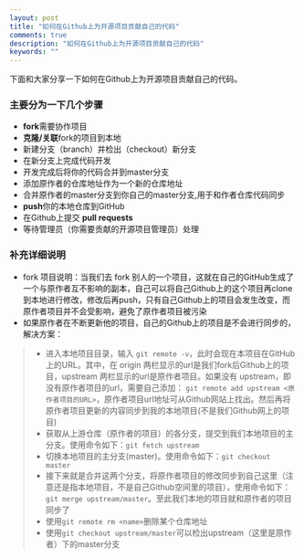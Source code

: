 ```yaml
---
layout: post
title: "如何在Github上为开源项目贡献自己的代码"
comments: true
description: "如何在Github上为开源项目贡献自己的代码"
keywords: ""
---
```


下面和大家分享一下如何在Github上为开源项目贡献自己的代码。

### 主要分为一下几个步骤
- **fork**需要协作项目
- **克隆/关联**fork的项目到本地
- 新建分支（branch）并检出（checkout）新分支
- 在新分支上完成代码开发
- 开发完成后将你的代码合并到master分支
- 添加原作者的仓库地址作为一个新的仓库地址
- 合并原作者的master分支到你自己的master分支,用于和作者仓库代码同步
- **push**你的本地仓库到GitHub
- 在Github上提交 **pull requests**
- 等待管理员（你需要贡献的开源项目管理员）处理

### 补充详细说明
- fork 项目说明：当我们去 fork 别人的一个项目，这就在自己的GitHub生成了一个与原作者互不影响的副本，自己可以将自己Github上的这个项目再clone到本地进行修改，修改后再push，只有自己Github上的项目会发生改变，而原作者项目并不会受影响，避免了原作者项目被污染
- 如果原作者在不断更新他的项目，自己的Github上的项目是不会进行同步的，解决方案：

> - 进入本地项目目录，输入 `git remote -v`，此时会现在本项目在GitHub上的URL。其中，在 origin 两栏显示的url是我们fork后Github上的项目，upstream 两栏显示的url是原作者项目。如果没有 upstream，即没有原作者项目的url，需要自己添加： `git remote add upstream <原作者项目的URL>`，原作者项目url地址可从Github网站上找出。然后再将原作者项目更新的内容同步到我的本地项目(不是我们Github网上的项目)
> - 获取从上游仓库（原作者的项目）的各分支，提交到我们本地项目的主分支。使用命令如下：`git fetch upstream`
> - 切换本地项目的主分支(master)。使用命令如下：`git checkout master`
> - 接下来就是合并这两个分支，将原作者项目的修改同步到自己这里（注意还是指本地项目，不是自己Github空间里的项目），使用命令如下：`git merge upstream/master`。至此我们本地的项目就和原作者的项目同步了
> - 使用`git remote rm <name>`删除某个仓库地址
> - 使用`git checkout upstream/master`可以检出upstream（这里是原作者）下的master分支